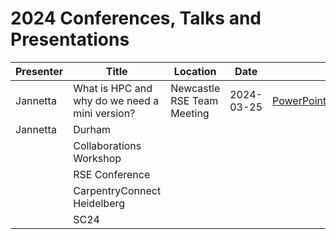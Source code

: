 # 2024 Conferences, Talks and Presentations

|Presenter|Title|Location|Date|Link to presentation|
|-|-|-|-|-|
|Jannetta|What is HPC and why do we need a mini version?|Newcastle RSE Team Meeting|2024-03-25|[PowerPoints\What_is_High_Performance_Computing_and_why_do_we_need_a_mini_version](https://github.com/carpentriesoffline/talks/blob/main/PowerPoints/What_is_High_Performance_Computing_and_why_do_we_need_a_mini_version.pptx)|
|Jannetta|Durham|
||Collaborations Workshop|
||RSE Conference|
||CarpentryConnect Heidelberg|
||SC24|
